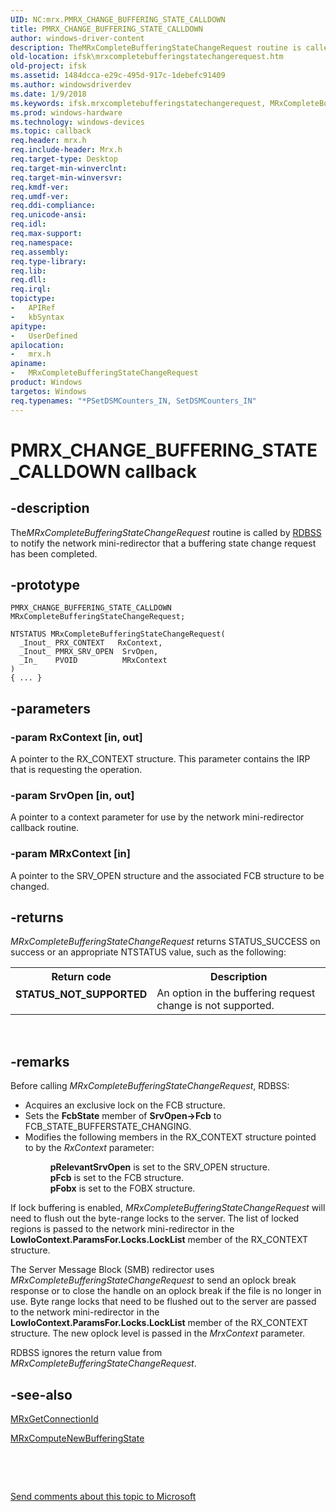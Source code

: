 ```yaml
---
UID: NC:mrx.PMRX_CHANGE_BUFFERING_STATE_CALLDOWN
title: PMRX_CHANGE_BUFFERING_STATE_CALLDOWN
author: windows-driver-content
description: TheMRxCompleteBufferingStateChangeRequest routine is called by RDBSS to notify the network mini-redirector that a buffering state change request has been completed.
old-location: ifsk\mrxcompletebufferingstatechangerequest.htm
old-project: ifsk
ms.assetid: 1484dcca-e29c-495d-917c-1debefc91409
ms.author: windowsdriverdev
ms.date: 1/9/2018
ms.keywords: ifsk.mrxcompletebufferingstatechangerequest, MRxCompleteBufferingStateChangeRequest routine [Installable File System Drivers], MRxCompleteBufferingStateChangeRequest, PMRX_CHANGE_BUFFERING_STATE_CALLDOWN, PMRX_CHANGE_BUFFERING_STATE_CALLDOWN, mrx/MRxCompleteBufferingStateChangeRequest, mrxref_5ac31893-1998-454a-a0c9-07d32e60d8db.xml
ms.prod: windows-hardware
ms.technology: windows-devices
ms.topic: callback
req.header: mrx.h
req.include-header: Mrx.h
req.target-type: Desktop
req.target-min-winverclnt: 
req.target-min-winversvr: 
req.kmdf-ver: 
req.umdf-ver: 
req.ddi-compliance: 
req.unicode-ansi: 
req.idl: 
req.max-support: 
req.namespace: 
req.assembly: 
req.type-library: 
req.lib: 
req.dll: 
req.irql: 
topictype:
-	APIRef
-	kbSyntax
apitype:
-	UserDefined
apilocation:
-	mrx.h
apiname:
-	MRxCompleteBufferingStateChangeRequest
product: Windows
targetos: Windows
req.typenames: "*PSetDSMCounters_IN, SetDSMCounters_IN"
---
```


# PMRX_CHANGE_BUFFERING_STATE_CALLDOWN callback


## -description


The<i>MRxCompleteBufferingStateChangeRequest</i> routine is called by <a href="https://docs.microsoft.com/en-us/windows-hardware/drivers/ifs/the-rdbss-driver-and-library">RDBSS</a> to notify the network mini-redirector that a buffering state change request has been completed. 


## -prototype


````
PMRX_CHANGE_BUFFERING_STATE_CALLDOWN MRxCompleteBufferingStateChangeRequest;

NTSTATUS MRxCompleteBufferingStateChangeRequest(
  _Inout_ PRX_CONTEXT   RxContext,
  _Inout_ PMRX_SRV_OPEN  SrvOpen,
  _In_    PVOID          MRxContext
)
{ ... }
````


## -parameters




### -param RxContext [in, out]

A pointer to the RX_CONTEXT structure. This parameter contains the IRP that is requesting the operation.


### -param SrvOpen [in, out]

A pointer to a context parameter for use by the network mini-redirector callback routine.


### -param MRxContext [in]

A pointer to the SRV_OPEN structure and the associated FCB structure to be changed.


## -returns


<i>MRxCompleteBufferingStateChangeRequest</i> returns STATUS_SUCCESS on success or an appropriate NTSTATUS value, such as the following: 
<table>
<tr>
<th>Return code</th>
<th>Description</th>
</tr>
<tr>
<td width="40%">
<dl>
<dt><b>STATUS_NOT_SUPPORTED</b></dt>
</dl>
</td>
<td width="60%">
An option in the  buffering request change is not supported. 

</td>
</tr>
</table> 



## -remarks


Before calling <i>MRxCompleteBufferingStateChangeRequest</i>, RDBSS:
<ul>
<li>
Acquires an exclusive lock on the FCB structure. 

</li>
<li>
Sets the <b>FcbState</b> member of <b>SrvOpen-&gt;Fcb</b> to FCB_STATE_BUFFERSTATE_CHANGING. 

</li>
<li>
Modifies the following members in the RX_CONTEXT structure pointed to by the <i>RxContext</i> parameter:<dl>
<dd>
<b>pRelevantSrvOpen</b> is set to the SRV_OPEN structure.

</dd>
<dd>
<b>pFcb</b> is set to the FCB structure.

</dd>
<dd>
<b>pFobx</b> is set to the FOBX structure.

</dd>
</dl>


</li>
</ul>If lock buffering is enabled, <i>MRxCompleteBufferingStateChangeRequest</i> will need to flush out the byte-range locks to the server. The list of locked regions is passed to the network mini-redirector in the <b>LowIoContext.ParamsFor.Locks.LockList</b> member of the RX_CONTEXT structure.

The Server Message Block (SMB) redirector uses <i>MRxCompleteBufferingStateChangeRequest</i> to send an oplock break response or to close the handle on an oplock break if the file is no longer in use. Byte range locks that need to be flushed out to the server are passed to the network mini-redirector in the <b>LowIoContext.ParamsFor.Locks.LockList</b> member of the RX_CONTEXT structure. The new oplock level is passed in the <i>MrxContext</i> parameter.

RDBSS ignores the return value from <i>MRxCompleteBufferingStateChangeRequest</i>. 



## -see-also

<a href="https://msdn.microsoft.com/library/windows/hardware/ff550687">MRxGetConnectionId</a>

<a href="https://msdn.microsoft.com/library/windows/hardware/ff549856">MRxComputeNewBufferingState</a>

 

 

<a href="mailto:wsddocfb@microsoft.com?subject=Documentation%20feedback [ifsk\ifsk]:%20MRxCompleteBufferingStateChangeRequest routine%20 RELEASE:%20(1/9/2018)&amp;body=%0A%0APRIVACY STATEMENT%0A%0AWe use your feedback to improve the documentation. We don't use your email address for any other purpose, and we'll remove your email address from our system after the issue that you're reporting is fixed. While we're working to fix this issue, we might send you an email message to ask for more info. Later, we might also send you an email message to let you know that we've addressed your feedback.%0A%0AFor more info about Microsoft's privacy policy, see http://privacy.microsoft.com/en-us/default.aspx." title="Send comments about this topic to Microsoft">Send comments about this topic to Microsoft</a>

